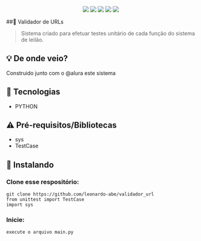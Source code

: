 <div id="statusProject" align="center">
 <img src="https://img.shields.io/github/license/leonardo-abe/tdd_python_alura.svg?style=for-the-badge" />
 <img src="https://img.shields.io/github/stars/leonardo-abe/tdd_python_alura.svg?style=for-the-badge" />
 <img src="https://img.shields.io/github/forks/leonardo-abe/tdd_python_alura.svg?style=for-the-badge" />
 <img src="https://img.shields.io/github/issues/leonardo-abe/tdd_python_alura.svg?style=for-the-badge" />
 <img src="http://img.shields.io/static/v1?label=STATUS&message=CONCLUIDO&color=GREEN&style=for-the-badge"/>
 </div>

##🔗 Validador de URLs

> Sistema criado para efetuar testes unitário de cada função do sistema de leilão.

## 💡 De onde veio?

Construido junto com o @alura este sistema


## 📡 Tecnologias

- PYTHON

## ⚠ Pré-requisitos/Bibliotecas

- sys
- TestCase

## 🔽 Instalando

### Clone esse respositório:

```
git clone https://github.com/leonardo-abe/validador_url
from unittest import TestCase
import sys
```


### Inicie:

```
execute o arquivo main.py
```


